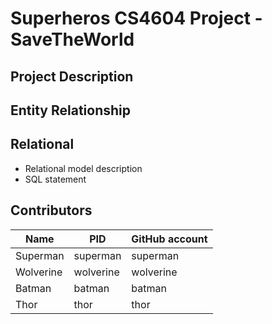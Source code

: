 # Superheros CS4604 Project - SaveTheWorld

## Project Description

## Entity Relationship

## Relational 
* Relational model description
* SQL statement

## Contributors

| Name | PID | GitHub account |
| ---|--------|---------|
| Superman | superman | superman |
| Wolverine | wolverine | wolverine |
| Batman | batman | batman |
| Thor | thor | thor |

